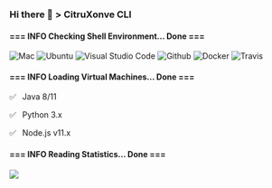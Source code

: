 ### Hi there 👋 > CitruXonve CLI

#### === INFO Checking Shell Environment... Done ===

![Mac](https://img.shields.io/badge/macOS-Catalina-d8d8d8?style=for-the-badge&logo=apple&logoColor=white)
![Ubuntu](https://img.shields.io/badge/Ubuntu-20.04-dd4814?style=for-the-badge&logo=ubuntu&logoColor=white)
![Visual Studio Code](https://img.shields.io/badge/-VS_Code-007aba?style=for-the-badge&logo=visual-studio-code&logoColor=white)
![Github](https://img.shields.io/badge/-Github-success?style=for-the-badge&logo=github&logoColor=white)
![Docker](https://img.shields.io/badge/-Docker-2496ed?style=for-the-badge&logo=Docker&logoColor=white)
![Travis](https://img.shields.io/badge/-travis%20CI-2EB459?style=for-the-badge&logo=travis)

#### === INFO Loading Virtual Machines... Done ===

✅ ⁠ ⁢⁣⁡⁠ Java 8/11

✅ ⁠ ⁢⁣⁡⁠ Python 3.x

✅ ⁠ ⁢⁣⁡⁠ Node.js v11.x

#### === INFO Reading Statistics... Done ===

![][GitHub Stats]

<!--
![][Top Langs]
![][Wakatime Stats]
-->

[GitHub Stats]: https://github-readme-stats.vercel.app/api?username=CitruXonve&hide=issues,contribs&show_icons=true&theme=cobalt
[Wakatime Stats]: https://github-readme-stats.vercel.app/api/wakatime?username=CitruXonve
[Top Langs]: https://github-readme-stats.vercel.app/api/top-langs/?username=CitruXonve&layout=compact&theme=cobalt

<!--
**CitruXonve/CitruXonve** is a ✨ _special_ ✨ repository because its `README.md` (this file) appears on your GitHub profile.

Here are some ideas to get you started:

- 🔭 I’m currently working on ...
- 🌱 I’m currently learning ...
- 👯 I’m looking to collaborate on ...
- 🤔 I’m looking for help with ...
- 💬 Ask me about ...
- 📫 How to reach me: ...
- 😄 Pronouns: ...
- ⚡ Fun fact: ...
-->
